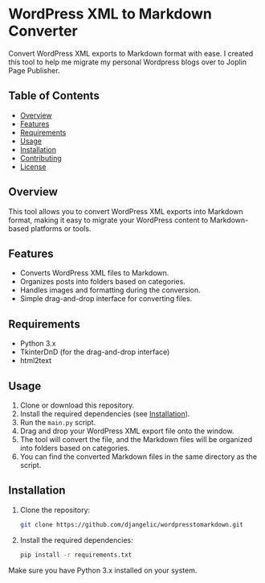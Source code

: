 # WordPress XML to Markdown Converter

Convert WordPress XML exports to Markdown format with ease. I created this tool to help me migrate my personal Wordpress blogs over to Joplin Page Publisher. 

## Table of Contents
- [Overview](#overview)
- [Features](#features)
- [Requirements](#requirements)
- [Usage](#usage)
- [Installation](#installation)
- [Contributing](#contributing)
- [License](#license)

## Overview
This tool allows you to convert WordPress XML exports into Markdown format, making it easy to migrate your WordPress content to Markdown-based platforms or tools.

## Features
- Converts WordPress XML files to Markdown.
- Organizes posts into folders based on categories.
- Handles images and formatting during the conversion.
- Simple drag-and-drop interface for converting files.

## Requirements
- Python 3.x
- TkinterDnD (for the drag-and-drop interface)
- html2text

## Usage
1. Clone or download this repository.
2. Install the required dependencies (see [Installation](#installation)).
3. Run the `main.py` script.
4. Drag and drop your WordPress XML export file onto the window.
5. The tool will convert the file, and the Markdown files will be organized into folders based on categories.
6. You can find the converted Markdown files in the same directory as the script.

## Installation
1. Clone the repository:
   ```bash
   git clone https://github.com/djangelic/wordpresstomarkdown.git

2. Install the required dependencies:
   ```bash
   pip install -r requirements.txt

Make sure you have Python 3.x installed on your system.

